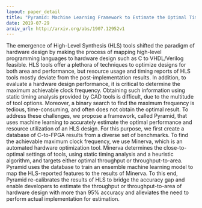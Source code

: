 ```yaml
---
layout: paper_detail
title: "Pyramid: Machine Learning Framework to Estimate the Optimal Timing and Resource Usage of a High-Level Synthesis Design"
date: 2019-07-29
arxiv_url: http://arxiv.org/abs/1907.12952v1
---
```


The emergence of High-Level Synthesis (HLS) tools shifted the paradigm of hardware design by making the process of mapping high-level programming languages to hardware design such as C to VHDL/Verilog feasible. HLS tools offer a plethora of techniques to optimize designs for both area and performance, but resource usage and timing reports of HLS tools mostly deviate from the post-implementation results. In addition, to evaluate a hardware design performance, it is critical to determine the maximum achievable clock frequency. Obtaining such information using static timing analysis provided by CAD tools is difficult, due to the multitude of tool options. Moreover, a binary search to find the maximum frequency is tedious, time-consuming, and often does not obtain the optimal result. To address these challenges, we propose a framework, called Pyramid, that uses machine learning to accurately estimate the optimal performance and resource utilization of an HLS design. For this purpose, we first create a database of C-to-FPGA results from a diverse set of benchmarks. To find the achievable maximum clock frequency, we use Minerva, which is an automated hardware optimization tool. Minerva determines the close-to-optimal settings of tools, using static timing analysis and a heuristic algorithm, and targets either optimal throughput or throughput-to-area. Pyramid uses the database to train an ensemble machine learning model to map the HLS-reported features to the results of Minerva. To this end, Pyramid re-calibrates the results of HLS to bridge the accuracy gap and enable developers to estimate the throughput or throughput-to-area of hardware design with more than 95% accuracy and alleviates the need to perform actual implementation for estimation.
